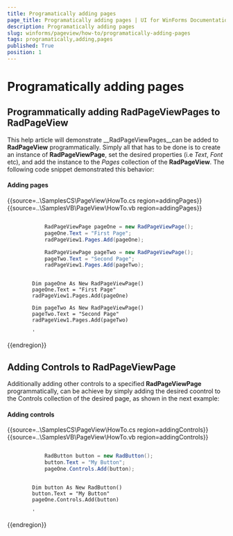 ```yaml
---
title: Programatically adding pages
page_title: Programatically adding pages | UI for WinForms Documentation
description: Programatically adding pages
slug: winforms/pageview/how-to/programatically-adding-pages
tags: programatically,adding,pages
published: True
position: 1
---
```


# Programatically adding pages



## Programmatically adding RadPageViewPages to RadPageView

This help article will demonstrate __RadPageViewPages__can be added to __RadPageView__ programmatically. Simply all that has to be done is to create an instance of __RadPageViewPage__, set the desired properties (i.e *Text*, *Font* etc), and add the instance to the *Pages* collection of the __RadPageView__. The following code snippet demonstrated this behavior:

#### Adding pages

{{source=..\SamplesCS\PageView\HowTo.cs region=addingPages}} 
{{source=..\SamplesVB\PageView\HowTo.vb region=addingPages}} 

````C#

            RadPageViewPage pageOne = new RadPageViewPage();
            pageOne.Text = "First Page";
            radPageView1.Pages.Add(pageOne);

            RadPageViewPage pageTwo = new RadPageViewPage();
            pageTwo.Text = "Second Page";
            radPageView1.Pages.Add(pageTwo);
````
````VB.NET

        Dim pageOne As New RadPageViewPage()
        pageOne.Text = "First Page"
        radPageView1.Pages.Add(pageOne)

        Dim pageTwo As New RadPageViewPage()
        pageTwo.Text = "Second Page"
        radPageView1.Pages.Add(pageTwo)

        '
````

{{endregion}} 

## Adding Controls to RadPageViewPage

Additionally adding other controls to a specified __RadPageViewPage__ programmatically, can be achieve by simply adding the desired coontrol to the Controls collection of the desired page, as shown in the next example:

#### Adding controls

{{source=..\SamplesCS\PageView\HowTo.cs region=addingControls}} 
{{source=..\SamplesVB\PageView\HowTo.vb region=addingControls}} 

````C#

            RadButton button = new RadButton();
            button.Text = "My Button";
            pageOne.Controls.Add(button);
````
````VB.NET

        Dim button As New RadButton()
        button.Text = "My Button"
        pageOne.Controls.Add(button)

        '
````

{{endregion}} 